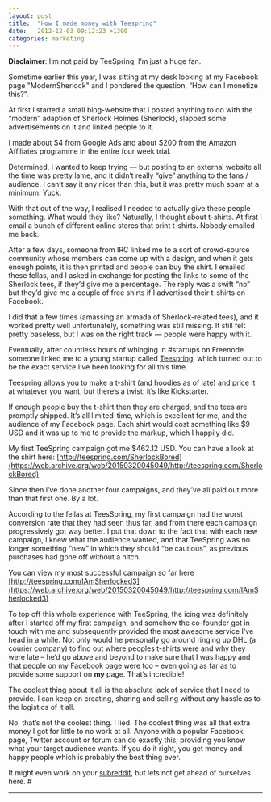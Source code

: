 ```yaml
---
layout: post
title:  "How I made money with Teespring"
date:   2012-12-03 09:12:23 +1300
categories: marketing
---
```

**Disclaimer**: I’m not paid by TeeSpring, I’m just a huge fan.

Sometime earlier this year, I was sitting at my desk looking at my Facebook page "ModernSherlock" and I pondered the question, “How can I monetize this?”.

At first I started a small blog-website that I posted anything to do with the “modern” adaption of Sherlock Holmes (Sherlock), slapped some advertisements on it and linked people to it.

I made about $4 from Google Ads and about $200 from the Amazon Affiliates programme in the entire four week trial.

Determined, I wanted to keep trying — but posting to an external website all the time was pretty lame, and it didn’t really “give” anything to the fans / audience. I can’t say it any nicer than this, but it was pretty much spam at a minimum. Yuck.

With that out of the way, I realised I needed to actually give these people something. What would they like? Naturally, I thought about t-shirts. At first I email a bunch of different online stores that print t-shirts. Nobody emailed me back.

After a few days, someone from IRC linked me to a sort of crowd-source community whose members can come up with a design, and when it gets enough points, it is then printed and people can buy the shirt. I emailed these fellas, and I asked in exchange for posting the links to some of the Sherlock tees, if they’d give me a percentage. The reply was a swift “no” but they’d give me a couple of free shirts if I advertised their t-shirts on Facebook.

I did that a few times (amassing an armada of Sherlock-related tees), and it worked pretty well unfortunately, something was still missing. It still felt pretty baseless, but I was on the right track — people were happy with it.

Eventually, after countless hours of whinging in #startups on Freenode someone linked me to a young startup called [Teespring](https://web.archive.org/web/20150320045049/http://www.teespring.com/), which turned out to be the exact service I’ve been looking for all this time.

Teespring allows you to make a t-shirt (and hoodies as of late) and price it at whatever you want, but there’s a twist: it’s like Kickstarter.

If enough people buy the t-shirt then they are charged, and the tees are promptly shipped. It’s all limited-time, which is excellent for me, and the audience of my Facebook page. Each shirt would cost something like $9 USD and it was up to me to provide the markup, which I happily did.

My first TeeSpring campaign got me $462.12 USD. You can have a look at the shirt here: [http://teespring.com/SherlockBored](https://web.archive.org/web/20150320045049/http://teespring.com/SherlockBored)

Since then I’ve done another four campaigns, and they’ve all paid out more than that first one. By a lot.

According to the fellas at TeesSpring, my first campaign had the worst conversion rate that they had seen thus far, and from there each campaign progressively got way better. I put that down to the fact that with each new campaign, I knew what the audience wanted, and that TeeSpring was no longer something “new” in which they should “be cautious”, as previous purchases had gone off without a hitch.

You can view my most successful campaign so far here [http://teespring.com/IAmSherlocked3](https://web.archive.org/web/20150320045049/http://teespring.com/IAmSherlocked3)

To top off this whole experience with TeeSpring, the icing was definitely after I started off my first campaign, and somehow the co-founder got in touch with me and subsequently provided the most awesome service I’ve head in a while. Not only would he personally go around ringing up DHL (a courier company) to find out where peoples t-shirts were and why they were late – he’d go above and beyond to make sure that I was happy and that people on my Facebook page were too – even going as far as to provide some support on **my** page. That’s incredible!

The coolest thing about it all is the absolute lack of service that I need to provide. I can keep on creating, sharing and selling without any hassle as to the logistics of it all.

No, that’s not the coolest thing. I lied. The coolest thing was all that extra money I got for little to no work at all. Anyone with a popular Facebook page, Twitter account or forum can do exactly this, providing you know what your target audience wants. If you do it right, you get money and happy people which is probably the best thing ever.

It might even work on your [subreddit](http://www.reddit.com/reddits/), but lets not get ahead of ourselves here. #

****
